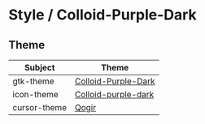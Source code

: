

# Style / Colloid-Purple-Dark


## Theme

| Subject | Theme |
| --- | --- |
| gtk-theme | [Colloid-Purple-Dark](https://github.com/vinceliuice/Colloid-gtk-theme) |
| icon-theme | [Colloid-purple-dark](https://github.com/vinceliuice/Colloid-icon-theme) |
| cursor-theme | [Qogir](https://github.com/vinceliuice/Qogir-icon-theme/tree/master/src/cursors) |
